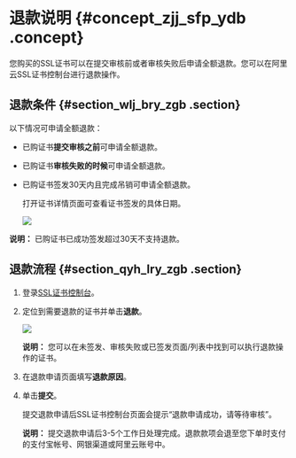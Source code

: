 # 退款说明 {#concept_zjj_sfp_ydb .concept}

您购买的SSL证书可以在提交审核前或者审核失败后申请全额退款。您可以在阿里云SSL证书控制台进行退款操作。

## 退款条件 {#section_wlj_bry_zgb .section}

以下情况可申请全额退款：

-   已购证书**提交审核之前**可申请全额退款。
-   已购证书**审核失败的时候**可申请全额退款。
-   已购证书签发30天内且完成吊销可申请全额退款。

    打开证书详情页面可查看证书签发的具体日期。

    ![](http://static-aliyun-doc.oss-cn-hangzhou.aliyuncs.com/assets/img/13563/155547976440235_zh-CN.png)


**说明：** 已购证书已成功签发超过30天不支持退款。

## 退款流程 {#section_qyh_lry_zgb .section}

1.  登录[SSL证书控制台](https://yundunnext.console.aliyun.com/?p=cas#/overview/cn-hangzhou)。
2.  定位到需要退款的证书并单击**退款**。

    ![](http://static-aliyun-doc.oss-cn-hangzhou.aliyuncs.com/assets/img/13563/155547976444633_zh-CN.png)

    **说明：** 您可以在未签发、审核失败或已签发页面/列表中找到可以执行退款操作的证书。

3.  在退款申请页面填写**退款原因**。
4.  单击**提交**。

    提交退款申请后SSL证书控制台页面会提示“退款申请成功，请等待审核”。

    **说明：** 提交退款申请后3-5个工作日处理完成。退款款项会退至您下单时支付的支付宝帐号、网银渠道或阿里云账号中。


